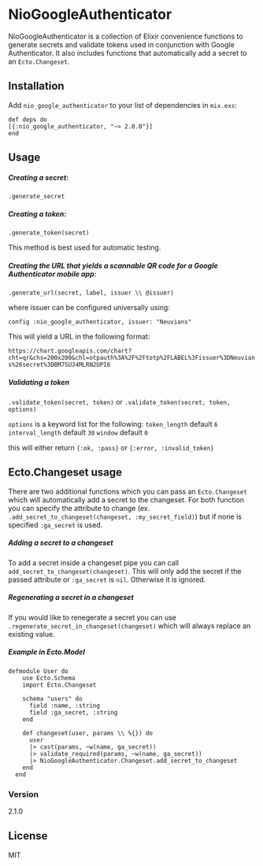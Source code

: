 # NioGoogleAuthenticator

NioGoogleAuthenticator is a collection of Elixir convenience functions to generate secrets and validate tokens used in conjunction with Google Authenticator. It also includes functions that automatically add a secret to an `Ecto.Changeset`.

## Installation
Add `nio_google_authenticator` to your list of dependencies in `mix.exs`:
```
def deps do
[{:nio_google_authenticator, "~> 2.0.0"}]
end
```

## Usage

##### Creating a secret:

`.generate_secret`

##### Creating a token:

`.generate_token(secret)`

This method is best used for automatic testing.

##### Creating the URL that yields a scannable QR code for a Google Authenticator mobile app:

`.generate_url(secret, label, issuer \\ @issuer)`

where issuer can be configured universally using:

`config :nio_google_authenticator, issuer: "Neuvians"`

This will yield a URL in the following format:

`https://chart.googleapis.com/chart?cht=qr&chs=200x200&chl=otpauth%3A%2F%2Ftotp%2FLABEL%3Fissuer%3DNeuvians%26secret%3DBM7SUJ4MLRN2UPI6`

##### Validating a token

`.validate_token(secret, token)` or `.validate_token(secret, token, options)`

`options` is a keyword list for the following:
`token_length` default `6`
`interval_length` default `30`
`window` default `0`

this will either return `{:ok, :pass}` or `{:error, :invalid_token}`

## Ecto.Changeset usage
There are two additional functions which you can pass an `Ecto.Changeset` which will automatically add a secret to the changeset. For both function you can specify the attribute to change (ex. `.add_secret_to_changeset(changeset, :my_secret_field)`) but if none is specified `:ga_secret` is used.

##### Adding a secret to a changeset
To add a secret inside a changeset pipe you can call `add_secret_to_changeset(changeset)`. This will only add the secret if the passed attribute or `:ga_secret` is `nil`. Otherwise it is ignored.

##### Regenerating a secret in a changeset
If you would like to renegerate a secret you can use `.regenerate_secret_in_changeset(changeset)` which will always replace an existing value.

##### Example in Ecto.Model
```
defmodule User do
    use Ecto.Schema
    import Ecto.Changeset

    schema "users" do
      field :name, :string
      field :ga_secret, :string
    end

    def changeset(user, params \\ %{}) do
      user
      |> cast(params, ~w(name, ga_secret))
      |> validate_required(params, ~w(name, ga_secret))
      |> NioGoogleAuthenticator.Changeset.add_secret_to_changeset
    end
  end
 ```

### Version
2.1.0

License
----
MIT

